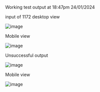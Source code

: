 Working test output at 18:47pm 24/01/2024

input of 1172 desktop view

![image](https://github.com/S3lk1rk/Coolstays/assets/58029954/78ec70f3-bb78-47e5-abd7-dd68a1900cd7)

Mobile view

![image](https://github.com/S3lk1rk/Coolstays/assets/58029954/ca9d0348-a6cb-4680-96a2-3fbded71b90c)

Unsuccessful output 

![image](https://github.com/S3lk1rk/Coolstays/assets/58029954/14d5a41c-3212-48ab-b341-4fe2f2aff1a0)


Mobile view

![image](https://github.com/S3lk1rk/Coolstays/assets/58029954/18bf3be6-929c-40a8-aa68-2286d6dab36f)
